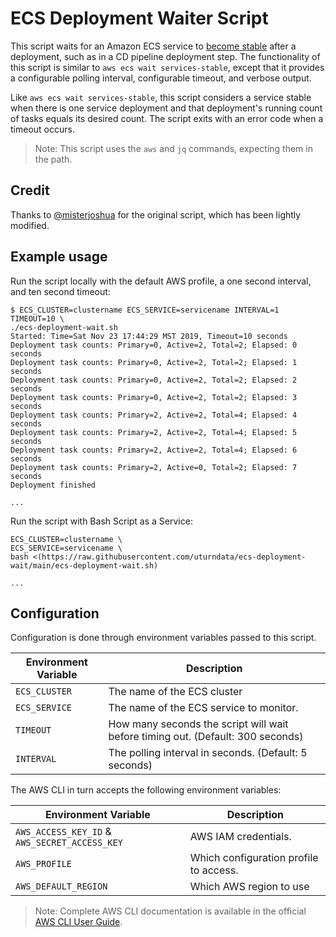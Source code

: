 # ECS Deployment Waiter Script

This script waits for an Amazon ECS service to [become stable](https://docs.aws.amazon.com/cli/latest/reference/ecs/wait/services-stable.html) after a deployment, such as in a CD pipeline deployment step. The functionality of this script is similar to `aws ecs wait services-stable`, except that it provides a configurable polling interval, configurable timeout, and verbose output.

Like `aws ecs wait services-stable`, this script considers a service stable when there is one service deployment and that deployment's running count of tasks equals its desired count. The script exits with an error code when a timeout occurs.

> Note: This script uses the `aws` and `jq` commands, expecting them in the path.

## Credit
Thanks to [@misterjoshua](https://github.com/misterjoshua) for the original script, which has been lightly modified.

## Example usage

Run the script locally with the default AWS profile, a one second interval, and ten second timeout:

```
$ ECS_CLUSTER=clustername ECS_SERVICE=servicename INTERVAL=1 TIMEOUT=10 \
./ecs-deployment-wait.sh
Started: Time=Sat Nov 23 17:44:29 MST 2019, Timeout=10 seconds
Deployment task counts: Primary=0, Active=2, Total=2; Elapsed: 0 seconds
Deployment task counts: Primary=0, Active=2, Total=2; Elapsed: 1 seconds
Deployment task counts: Primary=0, Active=2, Total=2; Elapsed: 2 seconds
Deployment task counts: Primary=0, Active=2, Total=2; Elapsed: 3 seconds
Deployment task counts: Primary=2, Active=2, Total=4; Elapsed: 4 seconds
Deployment task counts: Primary=2, Active=2, Total=4; Elapsed: 5 seconds
Deployment task counts: Primary=2, Active=2, Total=4; Elapsed: 6 seconds
Deployment task counts: Primary=2, Active=0, Total=2; Elapsed: 7 seconds
Deployment finished

...
```

Run the script with Bash Script as a Service:

```
ECS_CLUSTER=clustername \
ECS_SERVICE=servicename \
bash <(https://raw.githubusercontent.com/uturndata/ecs-deployment-wait/main/ecs-deployment-wait.sh)

...
```

## Configuration

Configuration is done through environment variables passed to this script.

| Environment Variable | Description |
| -------------------- | ----------- |
| `ECS_CLUSTER` | The name of the ECS cluster
| `ECS_SERVICE` | The name of the ECS service to monitor.
| `TIMEOUT` | How many seconds the script will wait before timing out. (Default: 300 seconds)
| `INTERVAL` | The polling interval in seconds. (Default: 5 seconds)

The AWS CLI in turn accepts the following environment variables:

| Environment Variable | Description |
| -------------------- | ----------- |
| `AWS_ACCESS_KEY_ID` & `AWS_SECRET_ACCESS_KEY` | AWS IAM credentials.
| `AWS_PROFILE` | Which configuration profile to access.
| `AWS_DEFAULT_REGION` | Which AWS region to use

> Note: Complete AWS CLI documentation is available in the official [AWS CLI User Guide](https://docs.aws.amazon.com/cli/latest/userguide/cli-configure-envvars.html).
